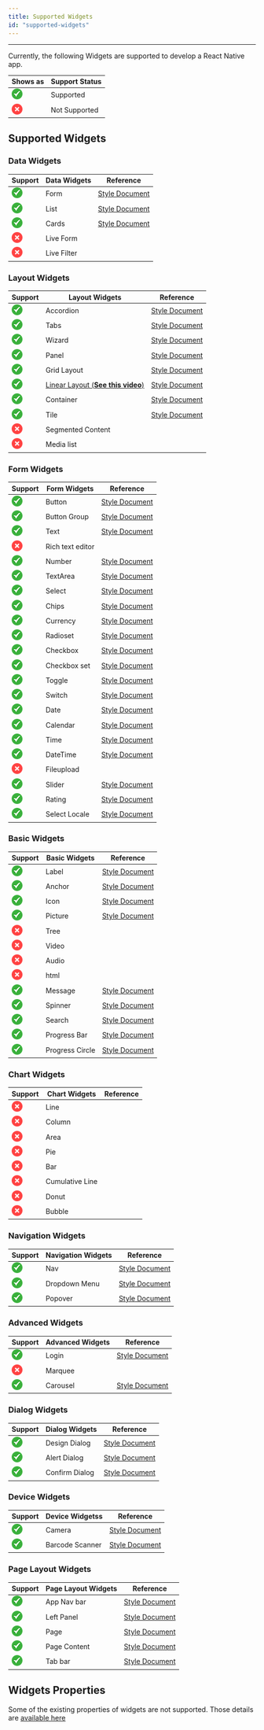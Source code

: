 ```yaml
---
title: Supported Widgets
id: "supported-widgets"
---
```

---

Currently, the following Widgets are supported to develop a React Native app. 


|Shows as  | Support Status|
|---|---|
|![Supported React Native Features](/learn/assets/supported.png)| Supported
|![Unsupported React Native Features](/learn/assets/unsupported.png)| Not Supported|

## Supported Widgets

### Data Widgets 

|Support|Data Widgets|Reference|
|---|---|---|
| ![](/learn/assets/supported.png) | Form | [Style Document](./widgets/data/form.style) | 
| ![](/learn/assets/supported.png) |List  | [Style Document](./widgets/data/list.style) | 
| ![](/learn/assets/supported.png) |Cards  | [Style Document](./widgets/data/card.style) | 
| ![](/learn/assets/unsupported.png) |Live Form | |
| ![](/learn/assets/unsupported.png) |Live Filter |  |

### Layout Widgets

|Support|Layout Widgets|Reference|
|---|---|---|
| ![](/learn/assets/supported.png) |Accordion  | [Style Document](./widgets/container/accordion.style) | 
| ![](/learn/assets/supported.png) |Tabs  | [Style Document](./widgets/container/tabs.style) | 
| ![](/learn/assets/supported.png) |Wizard  | [Style Document](./widgets/container/wizard.style) | 
| ![](/learn/assets/supported.png) |Panel  | [Style Document](./widgets/container/panel.style) | 
| ![](/learn/assets/supported.png) |Grid Layout  | [Style Document](./widgets/container/layoutgrid.style) | 
| ![](/learn/assets/supported.png) |[Linear Layout (**See this video**)](https://drive.google.com/file/d/1QSu-Gwy6UhkVrtqdajseG-ISzPgcpjv4/view?usp=sharing)   | [Style Document](./widgets/container/linearlayout.style) | 
| ![](/learn/assets/supported.png) |Container  | [Style Document](./widgets/container.style) | 
| ![](/learn/assets/supported.png) |Tile  | [Style Document](./widgets/container/tile.style) | 
| ![](/learn/assets/unsupported.png) |Segmented Content | |
| ![](/learn/assets/unsupported.png) |Media list | |

### Form Widgets

|Support|Form Widgets|Reference|
|---|---|---|
| ![](/learn/assets/supported.png) |Button  | [Style Document](./widgets/basic/button.style) | 
| ![](/learn/assets/supported.png) |Button Group  | [Style Document](./widgets/basic/buttongroup.style) | 
| ![](/learn/assets/supported.png) |Text  | [Style Document](./widgets/input/text.style) | 
| ![](/learn/assets/unsupported.png) |Rich text editor | |
| ![](/learn/assets/supported.png) |Number  | [Style Document](./widgets/input/number.style) | 
| ![](/learn/assets/supported.png) |TextArea  | [Style Document](./widgets/input/textarea.style) | 
| ![](/learn/assets/supported.png) |Select  | [Style Document](./widgets/input/select.style) | 
| ![](/learn/assets/supported.png) |Chips  | [Style Document](./widgets/input/chips.style) | 
| ![](/learn/assets/supported.png) |Currency  | [Style Document](./widgets/input/currency.style) | 
| ![](/learn/assets/supported.png) |Radioset  | [Style Document](./widgets/input/radioset.style) | 
| ![](/learn/assets/supported.png) |Checkbox  | [Style Document](./widgets/input/checkbox.style) | 
| ![](/learn/assets/supported.png) |Checkbox set  | [Style Document](./widgets/input/checkboxset.style) | 
| ![](/learn/assets/supported.png) |Toggle  | [Style Document](./widgets/input/toggle.style) | 
| ![](/learn/assets/supported.png) |Switch  | [Style Document](./widgets/input/switch.style) | 
| ![](/learn/assets/supported.png) |Date  | [Style Document](./widgets/input/epoch/date.style) | 
| ![](/learn/assets/supported.png) |Calendar  | [Style Document](./widgets/input/calendar.style) | 
| ![](/learn/assets/supported.png) |Time  | [Style Document](./widgets/input/epoch/time.style) | 
| ![](/learn/assets/supported.png) |DateTime  | [Style Document](./widgets/input/epoch/datetime.style) | 
| ![](/learn/assets/unsupported.png) |Fileupload | |
| ![](/learn/assets/supported.png) |Slider  | [Style Document](./widgets/input/slider.style) | 
| ![](/learn/assets/supported.png) |Rating  | [Style Document](./widgets/input/rating.style) | 
| ![](/learn/assets/supported.png) |Select Locale  | [Style Document](./widgets/input/select.style) | 

### Basic Widgets

|Support| Basic Widgets|Reference|
|---|---|---|
| ![](/learn/assets/supported.png) |Label  | [Style Document](./widgets/basic/label.style) | 
| ![](/learn/assets/supported.png) |Anchor  | [Style Document](./widgets/basic/anchor.style) | 
| ![](/learn/assets/supported.png) |Icon  | [Style Document](./widgets/basic/icon.style) | 
| ![](/learn/assets/supported.png) |Picture  | [Style Document](./widgets/basic/picture.style) | 
| ![](/learn/assets/unsupported.png) |Tree | |
| ![](/learn/assets/unsupported.png) |Video | |
| ![](/learn/assets/unsupported.png) |Audio | |
| ![](/learn/assets/unsupported.png) |html | |
| ![](/learn/assets/supported.png) |Message  | [Style Document](./widgets/basic/message.style) | 
| ![](/learn/assets/supported.png) |Spinner  | [Style Document](./widgets/basic/spinner.style) | 
| ![](/learn/assets/supported.png) |Search   | [Style Document](./widgets/basic/search.style) | 
| ![](/learn/assets/supported.png) |Progress Bar  | [Style Document](./widgets/basic/progress-bar.style) | 
| ![](/learn/assets/supported.png) |Progress Circle  | [Style Document](./widgets/basic/progress-circle.style) | 

### Chart Widgets

|Support|Chart Widgets|Reference|
|---|---|---|
| ![](/learn/assets/unsupported.png) |Line | |
| ![](/learn/assets/unsupported.png) |Column || 
| ![](/learn/assets/unsupported.png) |Area | |
| ![](/learn/assets/unsupported.png) |Pie | |
| ![](/learn/assets/unsupported.png) |Bar | |
| ![](/learn/assets/unsupported.png) |Cumulative Line || 
| ![](/learn/assets/unsupported.png) |Donut | |
| ![](/learn/assets/unsupported.png) |Bubble | |

### Navigation Widgets

|Support| Navigation Widgets|Reference|
|---|---|---|
| ![](/learn/assets/supported.png) |Nav  | [Style Document](./widgets/navigation/navbar.style) | 
| ![](/learn/assets/supported.png) |Dropdown Menu  | [Style Document](./widgets/navigation/menu.style) | 
| ![](/learn/assets/supported.png) |Popover   | [Style Document](./widgets/navigation/popover.style) | 

### Advanced Widgets

|Support| Advanced Widgets|Reference|
|---|---|---|
| ![](/learn/assets/supported.png) |Login  | [Style Document](./widgets/advanced/login.style) | 
| ![](/learn/assets/unsupported.png) |Marquee | |
| ![](/learn/assets/supported.png) |Carousel  | [Style Document](./widgets/advanced/carousel.style) | 

### Dialog Widgets

|Support | Dialog Widgets|Reference|
|---|---|---|
| ![](/learn/assets/supported.png) |Design Dialog  | [Style Document](./widgets/dialogs/dialog.style) | 
| ![](/learn/assets/supported.png) |Alert Dialog  | [Style Document](./widgets/dialogs/alertdialog.style) | 
| ![](/learn/assets/supported.png) |Confirm Dialog  | [Style Document](./widgets/dialogs/confirmdialog.style) | 

### Device Widgets

|Support| Device Widgetss|Reference|
|---|---|---|
| ![](/learn/assets/supported.png) |Camera  | [Style Document](./widgets/device/camera.style) | 
| ![](/learn/assets/supported.png) |Barcode Scanner  | [Style Document](./widgets/device/barcodescanner.style) | 

### Page Layout Widgets

|Support| Page Layout Widgets|Reference|
|---|---|---|
| ![](/learn/assets/supported.png) |App Nav bar  | [Style Document](./widgets/navigation/appnavbar.style) | 
| ![](/learn/assets/supported.png) |Left Panel  | [Style Document](./widgets/page/left-panel.style) | 
| ![](/learn/assets/supported.png) |Page  | [Style Document](./widgets/page.style) | 
| ![](/learn/assets/supported.png) |Page Content  | [Style Document](./widgets/page/page-content.style) | 
| ![](/learn/assets/supported.png) |Tab bar  | [Style Document](./widgets/page/tabbar.style) | 

## Widgets Properties
Some of the existing properties of widgets are not supported. Those details are <a href="https://docs.google.com/spreadsheets/d/1U2spfuSDqmAP5oGipR-jK6CcvrQC49WfHRame5Fsb4w/edit#gid=0" target="_blank">available here</a>